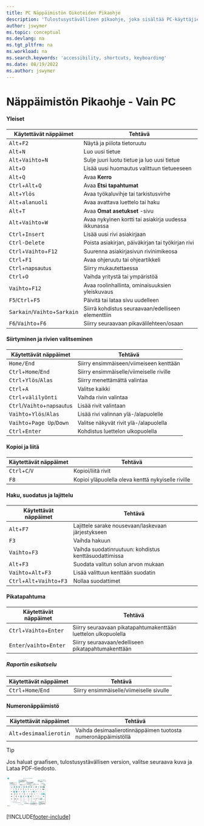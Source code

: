 ```yaml
---
title: PC Näppäimistön Oikoteiden Pikaohje
description: 'Tulostusystävällinen pikaohje, joka sisältää PC-käyttäjien suosituimmat oikotiet.'
author: jswymer
ms.topic: conceptual
ms.devlang: na
ms.tgt_pltfrm: na
ms.workload: na
ms.search.keywords: 'accessibility, shortcuts, keyboarding'
ms.date: 08/19/2022
ms.author: jswymer
---
```


# Näppäimistön Pikaohje - Vain PC

#### Yleiset

|Käytettävät näppäimet|Tehtävä|  
|-|-|
|<kbd>Alt</kbd>+<kbd>F2</kbd>|Näytä ja piilota tietoruutu|
|<kbd>Alt</kbd>+<kbd>N</kbd>|Luo uusi tietue|
|<kbd>Alt</kbd>+<kbd>Vaihto</kbd>+<kbd>N</kbd>|Sulje juuri luotu tietue ja luo uusi tietue|
|<kbd>Alt</kbd>+<kbd>O</kbd>|Lisää uusi huomautus valittuun tietueeseen|
|<kbd>Alt</kbd>+<kbd>Q</kbd>|Avaa **Kerro**|
|<kbd>Ctrl</kbd>+<kbd>Alt</kbd>+<kbd>Q</kbd>|Avaa **Etsi tapahtumat**|
|<kbd>Alt</kbd>+<kbd>Ylös</kbd>|Avaa työkaluvihje tai tarkistusvirhe|
|<kbd>Alt</kbd>+<kbd>alanuoli</kbd>|Avaa avattava luettelo tai haku|
|<kbd>Alt</kbd>+<kbd>T</kbd>|Avaa **Omat asetukset** -sivu|
|<kbd>Alt</kbd>+<kbd>Vaihto</kbd>+<kbd>W</kbd>|Avaa nykyinen kortti tai asiakirja uudessa ikkunassa|
|<kbd>Ctrl</kbd>+<kbd>Insert</kbd>|Lisää uusi rivi asiakirjaan|
|<kbd>Ctrl</kbd>-<kbd>Delete</kbd>|Poista asiakirjan, päiväkirjan tai työkirjan rivi|
|<kbd>Ctrl</kbd>+<kbd>Vaihto</kbd>+<kbd>F12</kbd>|Suurenna asiakirjasivun rivinimikeosa|
|<kbd>Ctrl</kbd>+<kbd>F1</kbd>|Avaa ohjeruutu tai ohjeartikkeli|
|<kbd>Ctrl</kbd>+napsautus|Siirry mukautettaessa|
|<kbd>Ctrl</kbd>+<kbd>O</kbd>|Vaihda yritystä tai ympäristöä|
|<kbd>Vaihto</kbd>+<kbd>F12</kbd>|Avaa roolinhallinta, ominaisuuksien yleiskuvaus|
|<kbd>F5</kbd>/<kbd>Ctrl</kbd>+<kbd>F5</kbd>|Päivitä tai lataa sivu uudelleen|
|<kbd>Sarkain</kbd>/<kbd>Vaihto</kbd>+<kbd>Sarkain</kbd>|Siirrä kohdistus seuraavaan/edelliseen elementtiin|
|<kbd>F6</kbd>/<kbd>Vaihto</kbd>+<kbd>F6</kbd>|Siirry seuraavaan pikavälilehteen/osaan|

#### Siirtyminen ja rivien valitseminen

|Käytettävät näppäimet|Tehtävä|
|-|-|
|<kbd>Home/End|Siirry ensimmäiseen/viimeiseen kenttään|
|<kbd>Ctrl</kbd>+<kbd>Home</kbd>/<kbd>End</kbd>|Siirry ensimmäiselle/viimeiselle riville|
|<kbd>Ctrl</kbd>+<kbd>Ylös</kbd>/<kbd>Alas</kbd>|Siirry menettämättä valintaa|
|<kbd>Ctrl</kbd>+<kbd>A</kbd>|Valitse kaikki|
|<kbd>Ctrl</kbd>+<kbd>välilyönti</kbd>|Vaihda rivin valintaa|
|<kbd>Ctrl</kbd>/<kbd>Vaihto</kbd>+napsautus|Lisää rivit valintaan|
|<kbd>Vaihto</kbd>+<kbd>Ylös</kbd>/<kbd>Alas</kbd>|Lisää rivi valinnan ylä-/alapuolelle|
|<kbd>Vaihto</kbd>+<kbd>Page Up</kbd>/<kbd>Down</kbd>|Valitse näkyvät rivit ylä-/alapuolella|
|<kbd>Ctrl</kbd>+<kbd>Enter</kbd>|Kohdistus luettelon ulkopuolella|

#### Kopioi ja liitä

|Käytettävät näppäimet|Tehtävä|
|-|-|
|<kbd>Ctrl</kbd>+<kbd>C</kbd>/<kbd>V</kbd>|Kopioi/liitä rivit|
|<kbd>F8</kbd>|Kopioi yläpuolella oleva kenttä nykyiselle riville|

#### Haku, suodatus ja lajittelu

|Käytettävät näppäimet|Tehtävä|
|-|-|
|<kbd>Alt</kbd>+<kbd>F7</kbd>|Lajittele sarake nousevaan/laskevaan järjestykseen|
|<kbd>F3</kbd>|Vaihda hakuun|
|<kbd>Vaihto</kbd>+<kbd>F3</kbd>|Vaihda suodatinruutuun: kohdistus kenttäsuodattimissa|
|<kbd>Alt</kbd>+<kbd>F3</kbd>|Suodata valitun solun arvon mukaan|
|<kbd>Vaihto</kbd>+<kbd>Alt</kbd>+<kbd>F3</kbd>|Lisää valittuun kenttään suodatin|
|<kbd>Ctrl</kbd>+<kbd>Alt</kbd>+<kbd>Vaihto</kbd>+<kbd>F3</kbd>|Nollaa suodattimet|

#### Pikatapahtuma

|Käytettävät näppäimet|Tehtävä|
|-|-|
|<kbd>Ctrl</kbd>+<kbd>Vaihto</kbd>+<kbd>Enter</kbd>|Siirry seuraavaan pikatapahtumakenttään luettelon ulkopuolella|
|<kbd>Enter</kbd>/<kbd>vaihto</kbd>+<kbd>Enter</kbd>|Siirry seuraavaan/edelliseen pikatapahtumakenttään|

##### Raportin esikatselu

|Käytettävät näppäimet|Tehtävä|
|-|-|
|<kbd>Ctrl</kbd>+<kbd>Home</kbd>/<kbd>End</kbd>|Siirry ensimmäiselle/viimeiselle sivulle|

#### Numeronäppäimistö

|Käytettävät näppäimet|Tehtävä|  
|-|-|
|<kbd>Alt</kbd>+<kbd>desimaalierotin</kbd>|Vaihda desimaalierotinnäppäimen tuotosta numeronäppäimistöllä|

> [!TIP]
> Jos haluat graafisen, tulostusystävällisen version, valitse seuraava kuva ja Lataa PDF-tiedosto.
>
> [![PDF-tiedoston avaava kuvake.](media/keyboard_shortcut_inline.png)](media/keyboard_shortcuts.pdf)


[!INCLUDE[footer-include](includes/footer-banner.md)]
